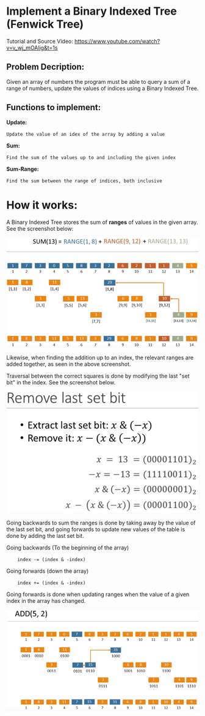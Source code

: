 # Implement a Binary Indexed Tree (Fenwick Tree)

Tutorial and Source Video: https://www.youtube.com/watch?v=v_wj_mOAlig&t=1s

## Problem Decription:

Given an array of numbers the program must be able to query a sum of a range of numbers, update the values of indices using a Binary Indexed Tree.

## Functions to implement:

**Update:**
	
	Update the value of an idex of the array by adding a value

**Sum:**
	
	Find the sum of the values up to and including the given index

**Sum-Range:**
	
	Find the sum between the range of indices, both inclusive

# How it works:

A Binary Indexed Tree stores the sum of **ranges** of values in the given array. See the screenshot below:

![Array as sum of ranges](images/BinaryRangesExample.PNG)

Likewise, when finding the addition up to an index, the relevant ranges are added together, as seen in the above screenshot.

Traversal between the correct squares is done by modifying the last "set bit" in the index. See the screenshot below.

![Modifying the last set bit of a number](images/ModifyingLastSetBitScreenshot.PNG)

Going backwards to sum the ranges is done by taking away by the value of the last set bit, and going forwards to update new values of the table is done by adding the last set bit.

Going backwards (To the beginning of the array)
```
	index -= (index & -index)
```

Going forwards (down the array)
```
	index += (index & -index)
```

Going forwards is done when updating ranges when the value of a given index in the array has changed.

![Updating ranges for a change in value](./images/UpdateValueExampleScreenshot.PNG)
